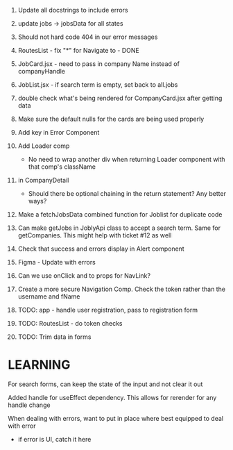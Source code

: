 1. Update all docstrings to include errors

2. update jobs -> jobsData for all states

3. Should not hard code 404 in our error messages

4. RoutesList - fix "*" for Navigate to - DONE

5. JobCard.jsx - need to pass in company Name instead of companyHandle

6. JobList.jsx - if search term is empty, set back to all.jobs

7. double check what's being rendered for CompanyCard.jsx after getting data

8. Make sure the default nulls for the cards are being used properly

9. Add key in Error Component

10. Add Loader comp
    - No need to wrap another div when returning Loader component with that comp's className

11. in CompanyDetail
    - Should there be optional chaining in the return statement? Any better ways?

12. Make a fetchJobsData combined function for Joblist for duplicate code

13. Can make getJobs in JoblyApi class to accept a search term. Same for getCompanies. This might help with ticket #12 as well

14. Check that success and errors display in Alert component

15. Figma - Update with errors

16. Can we use onClick and to props for NavLink?

17. Create a more secure Navigation Comp.
    Check the token rather than the username and fName

18. TODO: app - handle user registration, pass to registration form

19. TODO:  RoutesList - do token checks

19. TODO:  Trim data in forms

# LEARNING
For search forms, can keep the state of the input and not clear it out

Added handle for useEffect dependency. This allows for rerender for any handle change

When dealing with errors, want to put in place where best equipped to deal with error
- if error is UI, catch it here